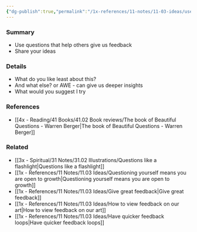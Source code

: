 ```yaml
---
{"dg-publish":true,"permalink":"/1x-references/11-notes/11-03-ideas/use-questions-to-elicit-feedback-and-criticism/","title":"Use questions to elicit feedback and criticism","noteIcon":""}
---
```



### Summary
- Use questions that help others  give us feedback
- Share your ideas

### Details
- What do you like least about this?
- And what else? or AWE - can give us deeper insights
- What would you suggest I try

### References
- [[4x - Reading/41 Books/41.02 Book reviews/The book of Beautiful Questions - Warren Berger\|The book of Beautiful Questions - Warren Berger]]

### Related
- [[3x - Spiritual/31 Notes/31.02 Illustrations/Questions like a flashlight\|Questions like a flashlight]]
- [[1x - References/11 Notes/11.03 Ideas/Questioning yourself means you are open to growth\|Questioning yourself means you are open to growth]]
- [[1x - References/11 Notes/11.03 Ideas/Give great feedback\|Give great feedback]]
- [[1x - References/11 Notes/11.03 Ideas/How to view feedback on our art\|How to view feedback on our art]]
- [[1x - References/11 Notes/11.03 Ideas/Have quicker feedback loops\|Have quicker feedback loops]]
